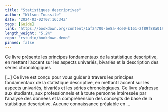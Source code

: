 ```yaml
---
title: "Statistiques descriprives"
author: "Wilson Toussile"
date: "2024-03-02T07:16:34Z"
tags: [Guide]
link: "https://bookdown.org/content/1af24700-be8a-4ce0-b161-2f89f88a0199/"
length_weight: "5.2%"
repo: "rstudio/bookdown-demo"
pinned: false
---
```


<p>Ce livre présente les principes fondamentaux
de la statistique descriptive, en mettant l’accent sur les aspects univariés,
bivariés et la description des séries chronologiques</p> [...] Ce livre est conçu pour vous guider à travers les principes fondamentaux de la statistique descriptive, en mettant l’accent sur les aspects univariés, bivariés et les séries chronologiques. Ce livre s’adresse aux étudiants, aux professionnels et à toute personne intéressée par l’analyse des données et la compréhension des concepts de base de la statistique descriptive. Aucune connaissance préalable en ...

